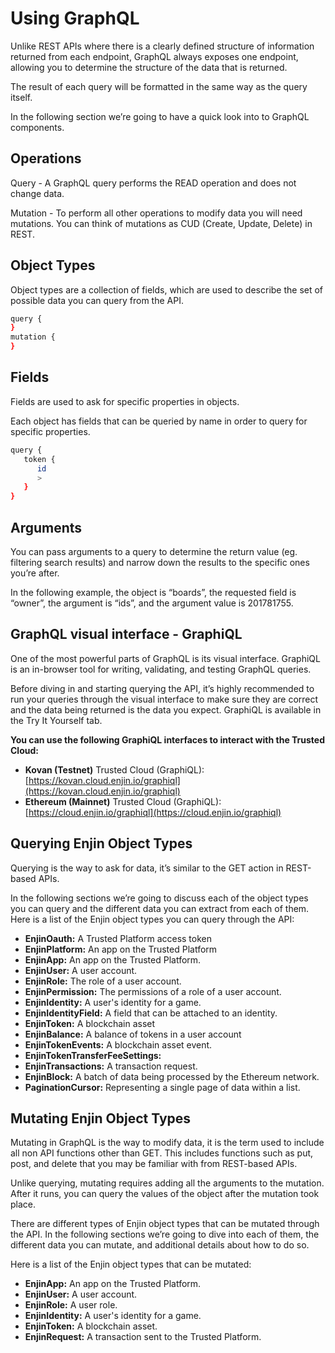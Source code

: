 # Using GraphQL

Unlike REST APIs where there is a clearly defined structure of information returned from each endpoint, GraphQL always exposes one endpoint, allowing you to determine the structure of the data that is returned.

The result of each query will be formatted in the same way as the query itself.

In the following section we’re going to have a quick look into to GraphQL components.

## Operations

Query - A GraphQL query performs the READ operation and does not change data.

Mutation - To perform all other operations to modify data you will need mutations. You can think of mutations as CUD (Create, Update, Delete) in REST.

## Object Types

Object types are a collection of fields, which are used to describe the set of possible data you can query from the API.

```bash
query {
}
mutation {
}
```

## Fields

Fields are used to ask for specific properties in objects.

Each object has fields that can be queried by name in order to query for specific properties.

```bash
query {
   token {
      id
      >
   }
}
```

## Arguments

You can pass arguments to a query to determine the return value (eg. filtering search results) and narrow down the results to the specific ones you’re after.

In the following example, the object is “boards”, the requested field is “owner”, the argument is “ids”, and the argument value is 201781755.

## GraphQL visual interface - GraphiQL

One of the most powerful parts of GraphQL is its visual interface. GraphiQL is an in-browser tool for writing, validating, and testing GraphQL queries.

Before diving in and starting querying the API, it’s highly recommended to run your queries through the visual interface to make sure they are correct and the data being returned is the data you expect. GraphiQL is available in the Try It Yourself tab.

**You can use the following GraphiQL interfaces to interact with the Trusted Cloud:**

* **Kovan (Testnet)** Trusted Cloud (GraphiQL): [https://kovan.cloud.enjin.io/graphiql](https://kovan.cloud.enjin.io/graphiql)
* **Ethereum (Mainnet)** Trusted Cloud (GraphiQL): [https://cloud.enjin.io/graphiql](https://cloud.enjin.io/graphiql)

## Querying Enjin Object Types

Querying is the way to ask for data, it’s similar to the GET action in REST-based APIs.

In the following sections we’re going to discuss each of the object types you can query and the different data you can extract from each of them. Here is a list of the Enjin object types you can query through the API:
* **EnjinOauth:** A Trusted Platform access token 
* **EnjinPlatform:** An app on the Trusted Platform
* **EnjinApp:** An app on the Trusted Platform.
* **EnjinUser:** A user account.
* **EnjinRole:** The role of a user account.
* **EnjinPermission:** The permissions of a role of a user account.
* **EnjinIdentity:** A user's identity for a game.
* **EnjinIdentityField:** A field that can be attached to an identity.
* **EnjinToken:** A blockchain asset
* **EnjinBalance:** A balance of tokens in a user account
* **EnjinTokenEvents:** A blockchain asset event.
* **EnjinTokenTransferFeeSettings:** 
* **EnjinTransactions:** A transaction request.
* **EnjinBlock:** A batch of data being processed by the Ethereum network.
* **PaginationCursor:** Representing a single page of data within a list.

## Mutating Enjin Object Types

Mutating in GraphQL is the way to modify data, it is the term used to include all non API functions other than GET. This includes functions such as put, post, and delete that you may be familiar with from REST-based APIs.

Unlike querying, mutating requires adding all the arguments to the mutation. After it runs, you can query the values of the object after the mutation took place.

There are different types of Enjin object types that can be mutated through the API. In the following sections we’re going to dive into each of them, the different data you can mutate, and additional details about how to do so.

Here is a list of the Enjin object types that can be mutated:
* **EnjinApp:** An app on the Trusted Platform.
* **EnjinUser:** A user account.
* **EnjinRole:** A user role.
* **EnjinIdentity:** A user's identity for a game.
* **EnjinToken:** A blockchain asset.
* **EnjinRequest:** A transaction sent to the Trusted Platform.
